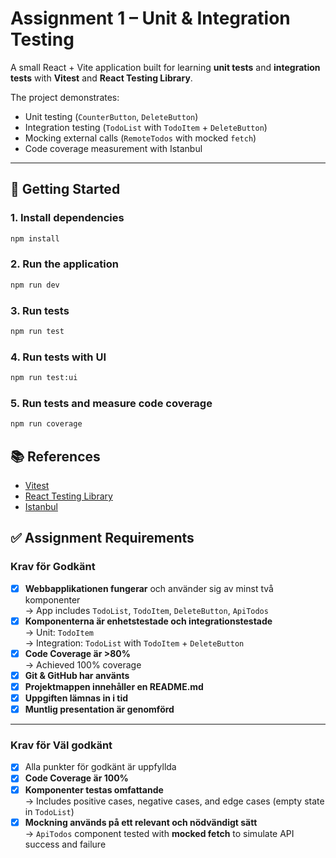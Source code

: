 # Assignment 1 – Unit & Integration Testing

A small React + Vite application built for learning **unit tests** and **integration tests** with **Vitest** and **React Testing Library**.  

The project demonstrates:  
- Unit testing (`CounterButton`, `DeleteButton`)  
- Integration testing (`TodoList` with `TodoItem` + `DeleteButton`)  
- Mocking external calls (`RemoteTodos` with mocked `fetch`)  
- Code coverage measurement with Istanbul  

---

## 🚀 Getting Started

### 1. Install dependencies
```bash
npm install
```

### 2. Run the application
```bash
npm run dev
```

### 3. Run tests
```bash
npm run test
```

### 4. Run tests with UI
```bash
npm run test:ui
```

### 5. Run tests and measure code coverage
```bash
npm run coverage
```

## 📚 References
- [Vitest](https://vitest.dev/)
- [React Testing Library](https://testing-library.com/)
- [Istanbul](https://istanbul.js.org/)

## ✅ Assignment Requirements

### Krav för **Godkänt**
- [x] **Webbapplikationen fungerar** och använder sig av minst två komponenter  
  → App includes `TodoList`, `TodoItem`, `DeleteButton`, `ApiTodos`  
- [x] **Komponenterna är enhetstestade och integrationstestade**  
  → Unit: `TodoItem`  
  → Integration: `TodoList` with `TodoItem` + `DeleteButton`  
- [x] **Code Coverage är >80%**  
  → Achieved 100% coverage  
- [x] **Git & GitHub har använts**  
- [x] **Projektmappen innehåller en README.md**  
- [x] **Uppgiften lämnas in i tid**  
- [x] **Muntlig presentation är genomförd**  

---

### Krav för **Väl godkänt**
- [x] Alla punkter för godkänt är uppfyllda  
- [x] **Code Coverage är 100%**  
- [x] **Komponenter testas omfattande**  
  → Includes positive cases, negative cases, and edge cases (empty state in `TodoList`)  
- [x] **Mockning används på ett relevant och nödvändigt sätt**  
  → `ApiTodos` component tested with **mocked fetch** to simulate API success and failure  
